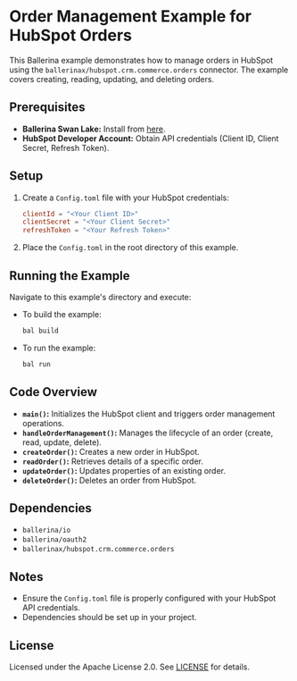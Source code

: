 # Order Management Example for HubSpot Orders

This Ballerina example demonstrates how to manage orders in HubSpot using the `ballerinax/hubspot.crm.commerce.orders` connector. The example covers creating, reading, updating, and deleting orders.

## Prerequisites

- **Ballerina Swan Lake:** Install from [here](https://ballerina.io/downloads/).
- **HubSpot Developer Account:** Obtain API credentials (Client ID, Client Secret, Refresh Token).

## Setup

1. Create a `Config.toml` file with your HubSpot credentials:

    ```toml
    clientId = "<Your Client ID>"
    clientSecret = "<Your Client Secret>"
    refreshToken = "<Your Refresh Token>"
    ```

2. Place the `Config.toml` in the root directory of this example.

## Running the Example

Navigate to this example's directory and execute:

* To build the example:

    ```bash
    bal build
    ```

* To run the example:

    ```bash
    bal run
    ```

## Code Overview

- **`main()`:** Initializes the HubSpot client and triggers order management operations.
- **`handleOrderManagement()`:** Manages the lifecycle of an order (create, read, update, delete).
- **`createOrder()`:** Creates a new order in HubSpot.
- **`readOrder()`:** Retrieves details of a specific order.
- **`updateOrder()`:** Updates properties of an existing order.
- **`deleteOrder()`:** Deletes an order from HubSpot.

## Dependencies

- `ballerina/io`
- `ballerina/oauth2`
- `ballerinax/hubspot.crm.commerce.orders`

## Notes

- Ensure the `Config.toml` file is properly configured with your HubSpot API credentials.
- Dependencies should be set up in your project.

## License

Licensed under the Apache License 2.0. See [LICENSE](http://www.apache.org/licenses/LICENSE-2.0) for details.
